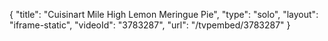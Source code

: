 {
    "title": "Cuisinart Mile High Lemon Meringue Pie",
    "type": "solo",
    "layout": "iframe-static",
    "videoId": "3783287",
    "url": "\/tvpembed\/3783287"
}